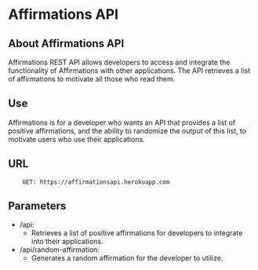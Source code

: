 # Affirmations API
## About Affirmations API
Affirmations REST API allows developers to access and integrate the functionality of Affirmations with other applications. The API retrieves a list of affirmations to motivate all those who read them.
## Use
Affirmations is for a developer who wants an API that provides a list of positive affirmations, and the ability to randomize the output of this list, to motivate users who use their applications.
## URL
        GET: https://affirmationsapi.herokuapp.com 

## Parameters
- /api:
    - Retrieves a list of positive affirmations for developers to integrate into their applications.
- /api/random-affirmation:
    - Generates a random affirmation for the developer to utilize.


